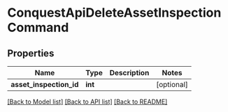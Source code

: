 # ConquestApiDeleteAssetInspectionCommand

## Properties
Name | Type | Description | Notes
------------ | ------------- | ------------- | -------------
**asset_inspection_id** | **int** |  | [optional] 

[[Back to Model list]](../README.md#documentation-for-models) [[Back to API list]](../README.md#documentation-for-api-endpoints) [[Back to README]](../README.md)


